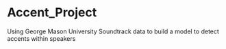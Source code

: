 # Accent_Project
Using George Mason University Soundtrack data to build a model to detect accents within speakers


